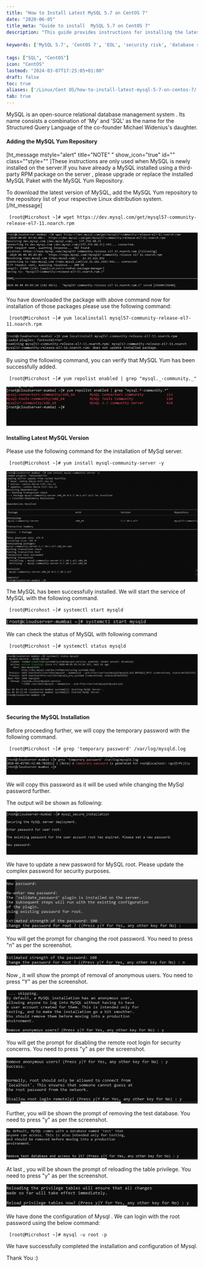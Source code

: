 ```yaml
---
title: "How to Install Latest MySQL 5.7 on CentOS 7"
date: "2020-06-05"
title_meta: "Guide to install  MySQL 5.7 on CentOS 7"
description: "This guide provides instructions for installing the latest version of MySQL 5.7 on your CentOS 7 system. It covers adding the MySQL Yum repository, installing the MySQL server package, starting and securing the MySQL service."

keywords: ['MySQL 5.7', 'CentOS 7', 'EOL', 'security risk', 'database server', 'MariaDB']

tags: ["SQL", "CentOS"]
icon: "CentOS"
lastmod: "2024-03-07T17:25:05+01:00"
draft: false
toc: true
aliases: ['/Linux/Cent OS/how-to-install-latest-mysql-5-7-on-centos-7/']
tab: true
---
```


MySQL is an open-source relational database management system . Its name consists a combination of 'My' and 'SQL' as the name for the Structured Query Language of the co-founder Michael Widenius's daughter.

#### **Adding the MySQL Yum Repository**

\[ht\_message mstyle="alert" title="NOTE" " show\_icon="true" id="" class=""style="" \]These instructions are only used when MySQL is newly installed on the server.If you have already a MySQL installed using a third-party RPM package on the server , please upgrade or replace the installed MySQL Paket with the MySQL Yum Repository.

To download the latest version of MySQL, add the MySQL Yum repository to the repository list of your respective Linux distribution system.\[/ht\_message\]

```
 [root@Microhost ~]# wget https://dev.mysql.com/get/mysql57-community-release-el7-11.noarch.rpm 
```

![](images/my2.png)

You have downloaded the package with above command now for installation of those packages please use the following command:

```
 [root@Microhost ~]# yum localinstall mysql57-community-release-el7-11.noarch.rpm
```

![](images/my3.png)

By using the following command, you can verify that MySQL Yum has been successfully added.

```
 [root@Microhost ~]# yum repolist enabled | grep "mysql._-community._"
```

![](images/my1.png)

#### **Installing Latest MySQL Version**

Please use the following command for the installation of MySql server.

```
 [root@Microhost ~]# yum install mysql-community-server -y 
```

![](images/my4-1024x591.png)

The MySQL has been successfully installed. We will start the service of MySQL with the following command.

```
 [root@Microhost ~]# systemctl start mysqld
```

![](images/my5.png)

We can check the status of MySQL with following command

```
 [root@Microhost ~]# systemctl status mysqld
```

![](images/my6-1024x272.png)

#### **Securing the MySQL Installation**

Before proceeding further, we will copy the temporary password with the following command.

```
 [root@Microhost ~]# grep 'temporary password' /var/log/mysqld.log
```

![](images/my7.png)

We will copy this password as it will be used while changing the MySql password further.

The output will be shown as following:

![](images/my9.png)

We have to update a new password for MySQL root. Please update the complex password for security purposes.

![](images/my10.png)

You will get the prompt for changing the root password. You need to press "n" as per the screenshot.

![](images/my11.png)

Now , it will show the prompt of removal of anonymous users. You need to press "Y" as per the screenshot.

![](images/my12.png)

You will get the prompt for disabling the remote root login for security concerns. You need to press "y" as per the screenshot.

![](images/my13.png)

Further, you will be shown the prompt of removing the test database. You need to press "y" as per the screenshot.

![](images/my14.png)

At last , you will be shown the prompt of reloading the table privilege. You need to press "y" as per the screenshot.

![](images/my15.png)

We have done the configuration of Mysql . We can login with the root password using the below command:

```
 [root@Microhost ~]# mysql -u root -p 
```

We have successfully completed the installation and configuration of Mysql.

Thank You :)
